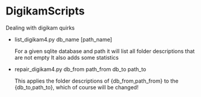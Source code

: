 # DigikamScripts
Dealing with digikam quirks


* list_digikam4.py  db_name [path_name]

  For a given sqlite database and path it will list all folder descriptions that are not empty
  It also adds some statistics

* repair_digikam4.py  db_from path_from  db_to path_to

  This applies the folder descriptions of {db_from,path_from} to the {db_to,path_to}, which of
  course will be changed!

  

